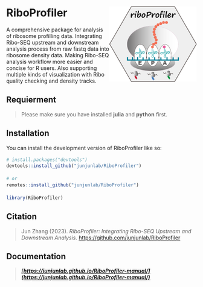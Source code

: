 # RiboProfiler <img src="man/ribosome3.png" align="right" height="200" />

<!-- badges: start -->

A comprehensive package for analysis of ribosome profilling data. Integrating Ribo-SEQ upstream and downstream analysis process from raw fastq data into ribosome density data. Making Ribo-SEQ analysis
workflow more easier and concise for R users. Also supporting multiple kinds of visualization with Ribo quality checking and density tracks.

<!-- badges: end -->

## Requierment

> Please make sure you have installed **julia** and **python** first.

## Installation

You can install the development version of RiboProfiler like so:

``` r
# install.packages("devtools")
devtools::install_github("junjunlab/RiboProfiler")

# or
remotes::install_github("junjunlab/RiboProfiler")

library(RiboProfiler)
```

## Citation

> Jun Zhang (2023). *RiboProfiler: Integrating Ribo-SEQ Upstream and Downstream Analysis.*  https://github.com/junjunlab/RiboProfiler

## Documentation

> ***[https://junjunlab.github.io/RiboProfiler-manual/](https://junjunlab.github.io/RiboProfiler-manual/)***

